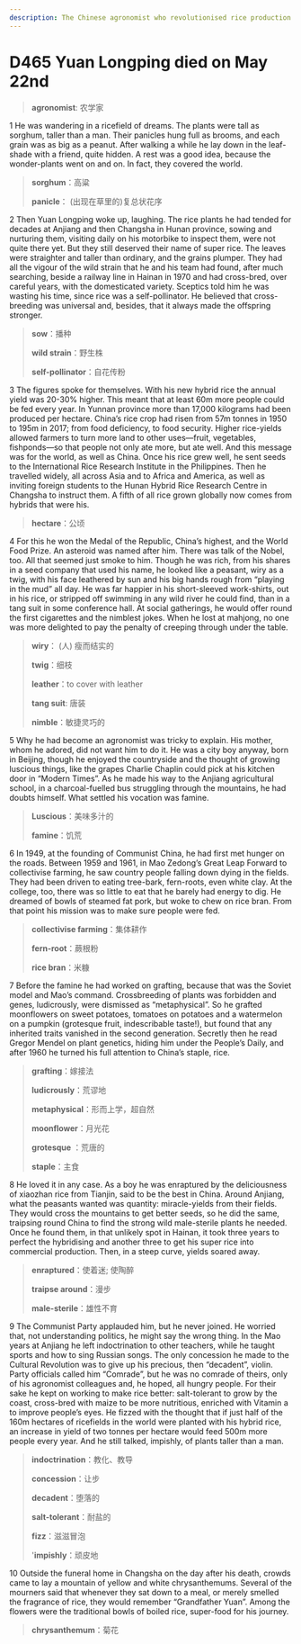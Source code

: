 ```yaml
---
description: The Chinese agronomist who revolutionised rice production was 90
---
```


# D465 Yuan Longping died on May 22nd
> **agronomist**: 农学家
 > 

1 He was wandering in a ricefield of dreams. The plants were tall as sorghum, taller than a man. Their panicles hung full as brooms, and each grain was as big as a peanut. After walking a while he lay down in the leaf-shade with a friend, quite hidden. A rest was a good idea, because the wonder-plants went on and on. In fact, they covered the world.

> **sorghum**：高粱
>
> **panicle**： (出现在草里的)复总状花序
>

2 Then Yuan Longping woke up, laughing. The rice plants he had tended for decades at Anjiang and then Changsha in Hunan province, sowing and nurturing them, visiting daily on his motorbike to inspect them, were not quite there yet. But they still deserved their name of super rice. The leaves were straighter and taller than ordinary, and the grains plumper. They had all the vigour of the wild strain that he and his team had found, after much searching, beside a railway line in Hainan in 1970 and had cross-bred, over careful years, with the domesticated variety. Sceptics told him he was wasting his time, since rice was a self-pollinator. He believed that cross-breeding was universal and, besides, that it always made the offspring stronger.

> **sow**：播种
>
> **wild strain**：野生株
>
> **self-pollinator**：自花传粉
>

3 The figures spoke for themselves. With his new hybrid rice the annual yield was 20-30% higher. This meant that at least 60m more people could be fed every year. In Yunnan province more than 17,000 kilograms had been produced per hectare. China’s rice crop had risen from 57m tonnes in 1950 to 195m in 2017; from food deficiency, to food security. Higher rice-yields allowed farmers to turn more land to other uses—fruit, vegetables, fishponds—so that people not only ate more, but ate well. And this message was for the world, as well as China. Once his rice grew well, he sent seeds to the International Rice Research Institute in the Philippines. Then he travelled widely, all across Asia and to Africa and America, as well as inviting foreign students to the Hunan Hybrid Rice Research Centre in Changsha to instruct them. A fifth of all rice grown globally now comes from hybrids that were his.

> **hectare**：公顷
>

4 For this he won the Medal of the Republic, China’s highest, and the World Food Prize. An asteroid was named after him. There was talk of the Nobel, too. All that seemed just smoke to him. Though he was rich, from his shares in a seed company that used his name, he looked like a peasant, wiry as a twig, with his face leathered by sun and his big hands rough from “playing in the mud” all day. He was far happier in his short-sleeved work-shirts, out in his rice, or stripped off swimming in any wild river he could find, than in a tang suit in some conference hall. At social gatherings, he would offer round the first cigarettes and the nimblest jokes. When he lost at mahjong, no one was more delighted to pay the penalty of creeping through under the table.

> **wiry**： (人) 瘦而结实的
>
> **twig**：细枝
>
> **leather**：to cover with leather
>
> **tang suit**: 唐装
>
> **nimble**：敏捷灵巧的
>

5 Why he had become an agronomist was tricky to explain. His mother, whom he adored, did not want him to do it. He was a city boy anyway, born in Beijing, though he enjoyed the countryside and the thought of growing luscious things, like the grapes Charlie Chaplin could pick at his kitchen door in “Modern Times”. As he made his way to the Anjiang agricultural school, in a charcoal-fuelled bus struggling through the mountains, he had doubts himself. What settled his vocation was famine.

> **Luscious**：美味多汁的
>
> **famine**：饥荒
>

6 In 1949, at the founding of Communist China, he had first met hunger on the roads. Between 1959 and 1961, in Mao Zedong’s Great Leap Forward to collectivise farming, he saw country people falling down dying in the fields. They had been driven to eating tree-bark, fern-roots, even white clay. At the college, too, there was so little to eat that he barely had energy to dig. He dreamed of bowls of steamed fat pork, but woke to chew on rice bran. From that point his mission was to make sure people were fed.

> **collectivise farming**：集体耕作
>
> **fern-root**：蕨根粉
>
> **rice bran**：米糠
>

7 Before the famine he had worked on grafting, because that was the Soviet model and Mao’s command. Crossbreeding of plants was forbidden and genes, ludicrously, were dismissed as “metaphysical”. So he grafted moonflowers on sweet potatoes, tomatoes on potatoes and a watermelon on a pumpkin (grotesque fruit, indescribable taste!), but found that any inherited traits vanished in the second generation. Secretly then he read Gregor Mendel on plant genetics, hiding him under the People’s Daily, and after 1960 he turned his full attention to China’s staple, rice.

> **grafting**：嫁接法
>
> **ludicrously**：荒谬地
>
> **metaphysical**：形而上学，超自然
>
> **moonflower**：月光花
>
> **grotesque** ：荒唐的
>
> **staple**：主食
>

8 He loved it in any case. As a boy he was enraptured by the deliciousness of xiaozhan rice from Tianjin, said to be the best in China. Around Anjiang, what the peasants wanted was quantity: miracle-yields from their fields. They would cross the mountains to get better seeds, so he did the same, traipsing round China to find the strong wild male-sterile plants he needed. Once he found them, in that unlikely spot in Hainan, it took three years to perfect the hybridising and another three to get his super rice into commercial production. Then, in a steep curve, yields soared away.

> **enraptured**：使着迷; 使陶醉
>
> **traipse around**：漫步
>
> **male-sterile**：雄性不育
>

9 The Communist Party applauded him, but he never joined. He worried that, not understanding politics, he might say the wrong thing. In the Mao years at Anjiang he left indoctrination to other teachers, while he taught sports and how to sing Russian songs. The only concession he made to the Cultural Revolution was to give up his precious, then “decadent”, violin. Party officials called him “Comrade”, but he was no comrade of theirs, only of his agronomist colleagues and, he hoped, all hungry people. For their sake he kept on working to make rice better: salt-tolerant to grow by the coast, cross-bred with maize to be more nutritious, enriched with Vitamin a to improve people’s eyes. He fizzed with the thought that if just half of the 160m hectares of ricefields in the world were planted with his hybrid rice, an increase in yield of two tonnes per hectare would feed 500m more people every year. And he still talked, impishly, of plants taller than a man.

> **indoctrination**：教化、教导
>
> **concession**：让步
>
> **decadent**：堕落的
>
> **salt-tolerant**：耐盐的
>
> **fizz**：滋滋冒泡
>
> '**impishly**：顽皮地
>

10 Outside the funeral home in Changsha on the day after his death, crowds came to lay a mountain of yellow and white chrysanthemums. Several of the mourners said that whenever they sat down to a meal, or merely smelled the fragrance of rice, they would remember “Grandfather Yuan”. Among the flowers were the traditional bowls of boiled rice, super-food for his journey.

> **chrysanthemum**：菊花
>

